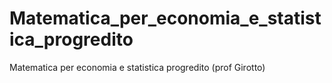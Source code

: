 # Matematica_per_economia_e_statistica_progredito
Matematica per economia e statistica progredito (prof Girotto)
